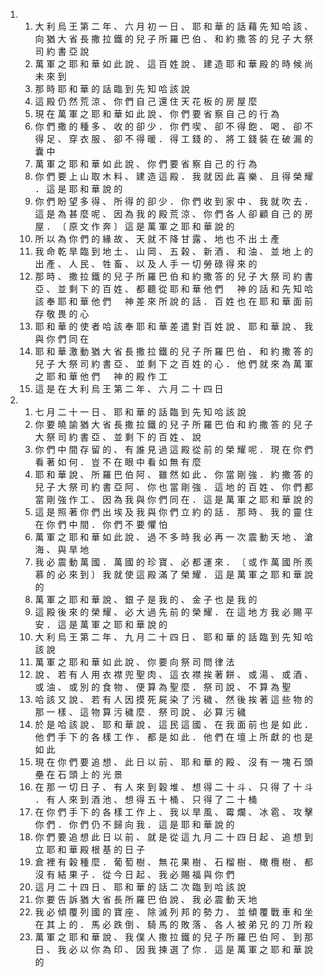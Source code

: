 <ol>
  <li>
    <ol>
      <li>大 利 烏 王 第 二 年 、 六 月 初 一 日 、 耶 和 華 的 話 藉 先 知 哈 該 、 向 猶 大 省 長 撒 拉 鐵 的 兒 子 所 羅 巴 伯 、 和 約 撒 答 的 兒 子 大 祭 司 約 書 亞 說</li>
      <li>萬 軍 之 耶 和 華 如 此 說 、 這 百 姓 說 、 建 造 耶 和 華 殿 的 時 候 尚 未 來 到</li>
      <li>那 時 耶 和 華 的 話 臨 到 先 知 哈 該 說</li>
      <li>這 殿 仍 然 荒 涼 、 你 們 自 己 還 住 天 花 板 的 房 屋 麼</li>
      <li>現 在 萬 軍 之 耶 和 華 如 此 說 、 你 們 要 省 察 自 己 的 行 為</li>
      <li>你 們 撒 的 種 多 、 收 的 卻 少 ． 你 們 喫 、 卻 不 得 飽 、 喝 、 卻 不 得 足 、 穿 衣 服 、 卻 不 得 暖 ． 得 工 錢 的 、 將 工 錢 裝 在 破 漏 的 囊 中</li>
      <li>萬 軍 之 耶 和 華 如 此 說 、 你 們 要 省 察 自 己 的 行 為</li>
      <li>你 們 要 上 山 取 木 料 、 建 造 這 殿 ． 我 就 因 此 喜 樂 、 且 得 榮 耀 ． 這 是 耶 和 華 說 的</li>
      <li>你 們 盼 望 多 得 、 所 得 的 卻 少 ． 你 們 收 到 家 中 、 我 就 吹 去 ． 這 是 為 甚 麼 呢 、 因 為 我 的 殿 荒 涼 、 你 們 各 人 卻 顧 自 己 的 房 屋 ． 〔 原 文 作 奔 〕 這 是 萬 軍 之 耶 和 華 說 的</li>
      <li>所 以 為 你 們 的 緣 故 、 天 就 不 降 甘 露 、 地 也 不 出 土 產</li>
      <li>我 命 乾 旱 臨 到 地 土 、 山 岡 、 五 榖 、 新 酒 、 和 油 、 並 地 上 的 出 產 、 人 民 、 牲 畜 、 以 及 人 手 一 切 勞 碌 得 來 的</li>
      <li>那 時 、 撒 拉 鐵 的 兒 子 所 羅 巴 伯 和 約 撒 答 的 兒 子 大 祭 司 約 書 亞 、 並 剩 下 的 百 姓 、 都 聽 從 耶 和 華 他 們 　 神 的 話 和 先 知 哈 該 奉 耶 和 華 他 們 　 神 差 來 所 說 的 話 ． 百 姓 也 在 耶 和 華 面 前 存 敬 畏 的 心</li>
      <li>耶 和 華 的 使 者 哈 該 奉 耶 和 華 差 遣 對 百 姓 說 、 耶 和 華 說 、 我 與 你 們 同 在</li>
      <li>耶 和 華 激 動 猶 大 省 長 撒 拉 鐵 的 兒 子 所 羅 巴 伯 、 和 約 撒 答 的 兒 子 大 祭 司 約 書 亞 、 並 剩 下 之 百 姓 的 心 ． 他 們 就 來 為 萬 軍 之 耶 和 華 他 們 　 神 的 殿 作 工</li>
      <li>這 是 在 大 利 烏 王 第 二 年 、 六 月 二 十 四 日</li>
    </ol>
  </li>
  <li>
    <ol>
      <li>七 月 二 十 一 日 、 耶 和 華 的 話 臨 到 先 知 哈 該 說</li>
      <li>你 要 曉 諭 猶 大 省 長 撒 拉 鐵 的 兒 子 所 羅 巴 伯 和 約 撒 答 的 兒 子 大 祭 司 約 書 亞 、 並 剩 下 的 百 姓 、 說</li>
      <li>你 們 中 間 存 留 的 、 有 誰 見 過 這 殿 從 前 的 榮 耀 呢 ． 現 在 你 們 看 著 如 何 ． 豈 不 在 眼 中 看 如 無 有 麼</li>
      <li>耶 和 華 說 、 所 羅 巴 伯 阿 、 雖 然 如 此 、 你 當 剛 強 ． 約 撒 答 的 兒 子 大 祭 司 約 書 亞 阿 、 你 也 當 剛 強 ． 這 地 的 百 姓 、 你 們 都 當 剛 強 作 工 、 因 為 我 與 你 們 同 在 ． 這 是 萬 軍 之 耶 和 華 說 的</li>
      <li>這 是 照 著 你 們 出 埃 及 我 與 你 們 立 約 的 話 ． 那 時 、 我 的 靈 住 在 你 們 中 間 ． 你 們 不 要 懼 怕</li>
      <li>萬 軍 之 耶 和 華 如 此 說 、 過 不 多 時 我 必 再 一 次 震 動 天 地 、 滄 海 、 與 旱 地</li>
      <li>我 必 震 動 萬 國 ． 萬 國 的 珍 寶 、 必 都 運 來 ． 〔 或 作 萬 國 所 羨 慕 的 必 來 到 〕 我 就 使 這 殿 滿 了 榮 耀 ． 這 是 萬 軍 之 耶 和 華 說 的</li>
      <li>萬 軍 之 耶 和 華 說 、 銀 子 是 我 的 、 金 子 也 是 我 的</li>
      <li>這 殿 後 來 的 榮 耀 、 必 大 過 先 前 的 榮 耀 ． 在 這 地 方 我 必 賜 平 安 ． 這 是 萬 軍 之 耶 和 華 說 的</li>
      <li>大 利 烏 王 第 二 年 、 九 月 二 十 四 日 、 耶 和 華 的 話 臨 到 先 知 哈 該 說</li>
      <li>萬 軍 之 耶 和 華 如 此 說 、 你 要 向 祭 司 問 律 法</li>
      <li>說 、 若 有 人 用 衣 襟 兜 聖 肉 、 這 衣 襟 挨 著 餅 、 或 湯 、 或 酒 、 或 油 、 或 別 的 食 物 、 便 算 為 聖 麼 ． 祭 司 說 、 不 算 為 聖</li>
      <li>哈 該 又 說 、 若 有 人 因 摸 死 屍 染 了 污 穢 、 然 後 挨 著 這 些 物 的 那 一 樣 、 這 物 算 污 穢 麼 ． 祭 司 說 、 必 算 污 穢</li>
      <li>於 是 哈 該 說 、 耶 和 華 說 、 這 民 這 國 、 在 我 面 前 也 是 如 此 ． 他 們 手 下 的 各 樣 工 作 、 都 是 如 此 ． 他 們 在 壇 上 所 獻 的 也 是 如 此</li>
      <li>現 在 你 們 要 追 想 、 此 日 以 前 、 耶 和 華 的 殿 、 沒 有 一 塊 石 頭 壘 在 石 頭 上 的 光 景</li>
      <li>在 那 一 切 日 子 、 有 人 來 到 榖 堆 、 想 得 二 十 斗 、 只 得 了 十 斗 ． 有 人 來 到 酒 池 、 想 得 五 十 桶 、 只 得 了 二 十 桶</li>
      <li>在 你 們 手 下 的 各 樣 工 作 上 、 我 以 旱 風 、 霉 爛 、 冰 雹 、 攻 擊 你 們 ． 你 們 仍 不 歸 向 我 ． 這 是 耶 和 華 說 的</li>
      <li>你 們 要 追 想 此 日 以 前 、 就 是 從 這 九 月 二 十 四 日 起 、 追 想 到 立 耶 和 華 殿 根 基 的 日 子</li>
      <li>倉 裡 有 榖 種 麼 ． 葡 萄 樹 、 無 花 果 樹 、 石 榴 樹 、 橄 欖 樹 、 都 沒 有 結 果 子 ． 從 今 日 起 、 我 必 賜 福 與 你 們</li>
      <li>這 月 二 十 四 日 、 耶 和 華 的 話 二 次 臨 到 哈 該 說</li>
      <li>你 要 告 訴 猶 大 省 長 所 羅 巴 伯 說 、 我 必 震 動 天 地</li>
      <li>我 必 傾 覆 列 國 的 寶 座 、 除 滅 列 邦 的 勢 力 、 並 傾 覆 戰 車 和 坐 在 其 上 的 ． 馬 必 跌 倒 、 騎 馬 的 敗 落 、 各 人 被 弟 兄 的 刀 所 殺</li>
      <li>萬 軍 之 耶 和 華 說 、 我 僕 人 撒 拉 鐵 的 兒 子 所 羅 巴 伯 阿 、 到 那 日 、 我 必 以 你 為 印 、 因 我 揀 選 了 你 ． 這 是 萬 軍 之 耶 和 華 說 的</li>
    </ol>
  </li>
</ol>